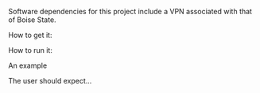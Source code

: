 Software dependencies for this project include a VPN associated with that of Boise State.

How to get it:

How to run it:

An example

The user should expect...
